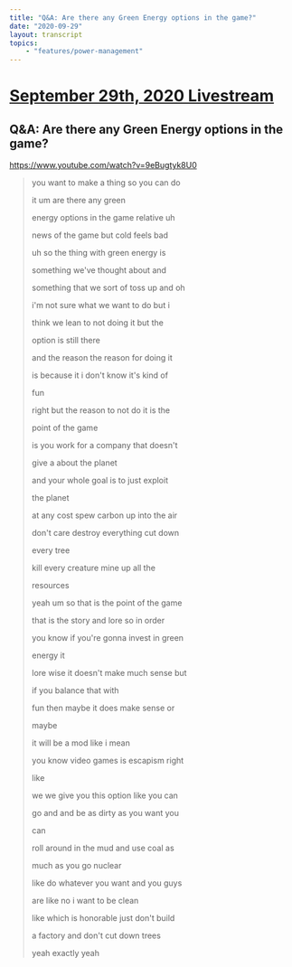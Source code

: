 ```yaml
---
title: "Q&A: Are there any Green Energy options in the game?"
date: "2020-09-29"
layout: transcript
topics:
    - "features/power-management"
---
```

# [September 29th, 2020 Livestream](../2020-09-29.md)
## Q&A: Are there any Green Energy options in the game?
https://www.youtube.com/watch?v=9eBugtyk8U0
> you want to make a thing so you can do
> 
> it um are there any green
> 
> energy options in the game relative uh
> 
> news of the game but cold feels bad
> 
> uh so the thing with green energy is
> 
> something we've thought about and
> 
> something that we sort of toss up and oh
> 
> i'm not sure what we want to do but i
> 
> think we lean to not doing it but the
> 
> option is still there
> 
> and the reason the reason for doing it
> 
> is because it i don't know it's kind of
> 
> fun
> 
> right but the reason to not do it is the
> 
> point of the game
> 
> is you work for a company that doesn't
> 
> give a about the planet
> 
> and your whole goal is to just exploit
> 
> the planet
> 
> at any cost spew carbon up into the air
> 
> don't care destroy everything cut down
> 
> every tree
> 
> kill every creature mine up all the
> 
> resources
> 
> yeah um so that is the point of the game
> 
> that is the story and lore so in order
> 
> you know if you're gonna invest in green
> 
> energy it
> 
> lore wise it doesn't make much sense but
> 
> if you balance that with
> 
> fun then maybe it does make sense or
> 
> maybe
> 
> it will be a mod like i mean
> 
> you know video games is escapism right
> 
> like
> 
> we we give you this option like you can
> 
> go and and be as dirty as you want you
> 
> can
> 
> roll around in the mud and use coal as
> 
> much as you go nuclear
> 
> like do whatever you want and you guys
> 
> are like no i want to be clean
> 
> like which is honorable just don't build
> 
> a factory and don't cut down trees
> 
> yeah exactly yeah
> 
